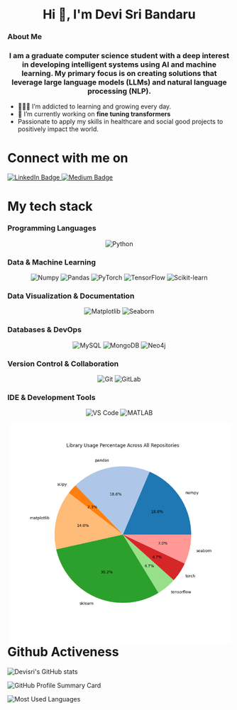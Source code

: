 <h1 align="center">Hi 👋, I'm Devi Sri Bandaru</h1>

### About Me
 <h3 align="center">I am a graduate computer science student with a deep interest in developing intelligent systems using AI and machine learning. My primary focus is on creating solutions that leverage large language models (LLMs) and natural language processing (NLP).</h3>

- 👨🏼‍💻 I’m addicted to learning and growing every day.
- 🔭 I’m currently working on **fine tuning transformers**
- Passionate to apply my skills in healthcare and social good projects to positively impact the world.



# Connect with me on

<div id="badges">
  <a href="https://www.linkedin.com/in/devi-sri-bandaru-993055328/">
    <img src="https://img.shields.io/badge/LinkedIn-skyblue?style=for-the-badge&logo=linkedin&logoColor=white" alt="LinkedIn Badge"/>
  </a>
  <a href="https://medium.com/@bandarudevisri.ds">
    <img src="https://img.shields.io/badge/Medium-white?style=for-the-badge&logo=Medium&logoColor=grey" alt="Medium Badge"/>
  </a>  
</div>


# My tech stack

### Programming Languages
<div align="center">
    <img src="https://img.shields.io/badge/Python-3776AB?style=for-the-badge&logo=python&logoColor=white" alt="Python">
</div>

### Data & Machine Learning
<div align="center">
    <img src="https://img.shields.io/badge/Numpy-013243?style=for-the-badge&logo=numpy&logoColor=white" alt="Numpy">
    <img src="https://img.shields.io/badge/Pandas-150458?style=for-the-badge&logo=pandas&logoColor=white" alt="Pandas">
    <img src="https://img.shields.io/badge/PyTorch-EE4C2C?style=for-the-badge&logo=pytorch&logoColor=white" alt="PyTorch">
    <img src="https://img.shields.io/badge/TensorFlow-FF6F00?style=for-the-badge&logo=tensorflow&logoColor=white" alt="TensorFlow">
    <img src="https://img.shields.io/badge/Scikit--learn-F7931E?style=for-the-badge&logo=scikit-learn&logoColor=white" alt="Scikit-learn">
</div>

### Data Visualization & Documentation
<div align="center">
    <img src="https://img.shields.io/badge/Matplotlib-3776AB?style=for-the-badge&logo=python&logoColor=white" alt="Matplotlib">
    <img src="https://img.shields.io/badge/Seaborn-3776AB?style=for-the-badge&logo=python&logoColor=white" alt="Seaborn">
</div>

### Databases & DevOps
<div align="center">
    <img src="https://img.shields.io/badge/MySQL-4479A1?style=for-the-badge&logo=mysql&logoColor=white" alt="MySQL">
    <img src="https://img.shields.io/badge/MongoDB-47A248?style=for-the-badge&logo=mongodb&logoColor=white" alt="MongoDB">
    <img src="https://img.shields.io/badge/Neo4j-008CC1?style=for-the-badge&logo=neo4j&logoColor=white" alt="Neo4j">
</div>

### Version Control & Collaboration
<div align="center">
    <img src="https://img.shields.io/badge/Git-F05032?style=for-the-badge&logo=git&logoColor=white" alt="Git">
    <img src="https://img.shields.io/badge/GitLab-FCA121?style=for-the-badge&logo=gitlab&logoColor=white" alt="GitLab">
</div>

### IDE & Development Tools
<div align="center">
    <img src="https://img.shields.io/badge/VS%20Code-007ACC?style=for-the-badge&logo=visual-studio-code&logoColor=white" alt="VS Code">
    <img src="https://img.shields.io/badge/MATLAB-0076A8?style=for-the-badge&logo=mathworks&logoColor=white" alt="MATLAB">
  
</div>

<p align="right"><img align="right" src="library_usage.png" alt="Library Usage Pie Chart" width="500" align="right"></p>

# Github Activeness

![Devisri's GitHub stats](https://github-readme-stats.vercel.app/api?username=devisri-b&show_icons=true&theme=radical)

![GitHub Profile Summary Card](https://github-profile-summary-cards.vercel.app/api/cards/profile-details?username=devisri-b&theme=monokai)

![Most Used Languages](https://github-readme-stats.vercel.app/api/top-langs?username=devisri-b&show_icons=true&locale=en&layout=compact&cache_seconds=1800)
